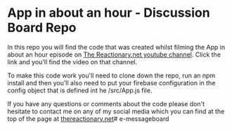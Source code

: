 # App in about an hour - Discussion Board Repo

In this repo you will find the code that was created whilst filming the App in about an hour episode on 
[The Reactionary.net youtube channel](https://www.youtube.com/channel/UCHgDwCRp7T311ItY0XCUhGA). Click
the link and you'll find the video on that channel.

To make this code work you'll need to clone down the repo, run an npm install and then you'll also need
to put your firebase configuration in the config object that is defined int he /src/App.js file.

If you have any questions or comments about the code please don't hesitate to contact me on any of my social
media which you can find at the top of the page at [thereactionary.net](http://thereactionary.net)# e-messageboard
